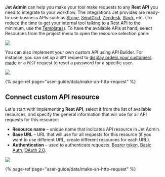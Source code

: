 **Jet Admin** can help you make your tool make requests to any **Rest API** you need to integrate to your workflow. The integrations Jet provides are ready-to-use business APIs such as [Stripe](user-guide/integrations/stripe), [SendGrid](user-guide/integrations/sendgrid), [Zendesk](user-guide/integrations/zendesk), [Slack](user-guide/integrations/slack), etc. \(To reduce the time to get your internal tool talking to a Rest API to the minimum, use the [Templates](user-guide/design-and-structure/templates)\). To have the  available APIs at hand, select Resources from the project menu to open the resource selection pane:

![](https://gblobscdn.gitbook.com/assets%2F-LQ08RFAKZvFADEiXKFy%2F-MEATPYmRPkKrbdBF-ss%2F-MEAUEZ8Bn75L0MwdYFe%2Fimage.png?alt=media&token=254f2711-809b-4d59-add0-f5764108056d)

You can also implement your own custom API using API Builder. For instance, you can set up a `GET` request to [display orders your customers made](getting-started/part-2-intermediate/perform-api-requests) or a `POST` request to reset a password for a specific user.  

![](https://gblobscdn.gitbook.com/assets%2F-LQ08RFAKZvFADEiXKFy%2F-MEATPYmRPkKrbdBF-ss%2F-MEAUW6CR7GtbMWrEMUE%2Fimage.png?alt=media&token=9357097f-8be5-4018-aa20-dfedac7865c9)

{% page-ref page="user-guide/data/make-an-http-request" %}

## Connect custom API resource

Let's start with implementing **Rest API**, select it from the list of available resources, and specify the general information that will use for all API requests for this resource: 

* **Resource name** – unique name that indicates API resource in Jet Admin.
* **Base URL** – URL that will use for all requests for this resource \(if you want to use different URL, create different resources for each URL\).
* **Authentication** –  used to authenticate requests: [Bearer token](user-guide/integrations/rest-api/bearer-token), [Basic Auth](user-guide/integrations/rest-api/basic-authentication), [OAuth 2.0](user-guide/integrations/rest-api/oauth-2.0).

![](https://gblobscdn.gitbook.com/assets%2F-LQ08RFAKZvFADEiXKFy%2F-MEEy8r9TeZrjti2WcdH%2F-MEF0ooHWOzlsbGq1cEl%2Fimage.png?alt=media&token=877903df-16f6-4cd0-b3e8-bd0284ae3504)

{% page-ref page="user-guide/data/make-an-http-request" %}



